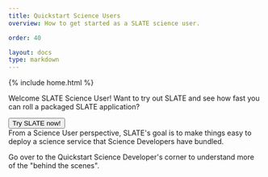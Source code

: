 ```yaml
---
title: Quickstart Science Users
overview: How to get started as a SLATE science user.

order: 40

layout: docs
type: markdown
---
```

{% include home.html %}

Welcome SLATE Science User!  Want to try out SLATE and see how fast you can roll a packaged SLATE application?

<div id="doc-call" class="container-fluid doc-call-container ">
    <div class="row doc-call-row">
        <div class="col-md-10 nofloat center-block">
            <div class="col-sm-9 text-center nofloat center-block">
                <a href="https://sandbox.slateci.io:5000"><button class="btn btn-slate">Try SLATE now!</button></a>    
            </div>
        </div>
    </div>
</div>
From a Science User perspective, SLATE's goal is to make things easy to deploy a science service that Science Developers have bundled.  

Go over to the Quickstart Science Developer's corner to understand more of the "behind  the scenes".
